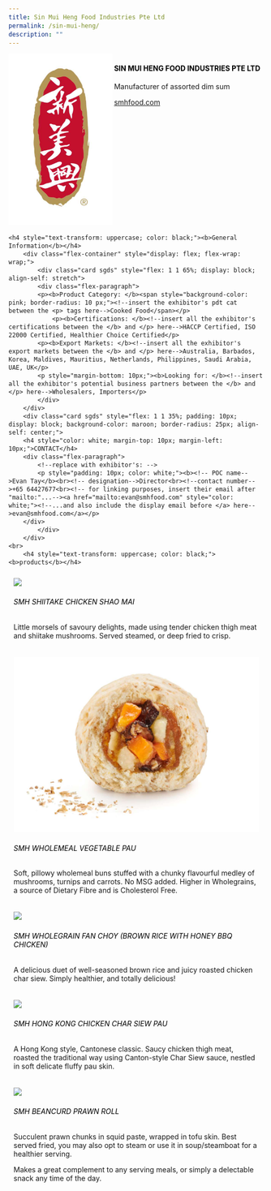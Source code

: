 ```yaml
---
title: Sin Mui Heng Food Industries Pte Ltd
permalink: /sin-mui-heng/
description: ""
---
```

<div class="flex-paragraph">
		<!--hi there! this is a comment and will provide you with instructional guides-->
		<!--insert booth number here!-->
		<p style="text-transform: uppercase"></p></div>
			<div class="flex-container" style="display: flex; flex-wrap: wrap;">
				<!--insert DOWNLOAD link of company logo between the " marks!-->
			<div class="card sgds" style="flex: 1 1 40%; display: block;"><img src="/images/smh.png"></div>
	<div class="card-sgds" style="flex: 1 1 58%; display: block; margin-left: 3px">
		<h4 style="text-transform: uppercase; color: black;"><!--insert the exhibitor's name between the <b> tags here--><b>Sin Mui Heng Food Industries Pte Ltd</b></h4><!--insert the exhibitor's description between the <p> tags here-->
		<p>Manufacturer of assorted dim sum</p>
		<!--insert the exhibitor's website link, making sure there is "https:// www." present please. make sure the entire https link goes in between the " marks-->
		<p><a href="http://smhfood.com/" target="_blank"><!--insert the www website link here (no need for https)-->smhfood.com</a></p>
	</div>
</div>



	<h4 style="text-transform: uppercase; color: black;"><b>General Information</b></h4>
		<div class="flex-container" style="display: flex; flex-wrap: wrap;">
			<div class="card sgds" style="flex: 1 1 65%; display: block; align-self: stretch">
			<div class="flex-paragraph">
			<p><b>Product Category: </b><span style="background-color: pink; border-radius: 10 px;"><!--insert the exhibitor's pdt cat between the <p> tags here-->Cooked Food</span></p> 
				<p><b>Certifications: </b><!--insert all the exhibitor's certifications between the </b> and </p> here-->HACCP Certified, ISO 22000 Certified, Healthier Choice Certified</p>
			<p><b>Export Markets: </b><!--insert all the exhibitor's export markets between the </b> and </p> here-->Australia, Barbados, Korea, Maldives, Mauritius, Netherlands, Philippines, Saudi Arabia, UAE, UK</p>
			<p style="margin-bottom: 10px;"><b>Looking for: </b><!--insert all the exhibitor's potential business partners between the </b> and </p> here-->Wholesalers, Importers</p>
			</div>
		</div>
		<div class="card sgds" style="flex: 1 1 35%; padding: 10px; display: block; background-color: maroon; border-radius: 25px; align-self: center;">
		<h4 style="color: white; margin-top: 10px; margin-left: 10px;">CONTACT</h4>
		<div class="flex-paragraph">
			<!--replace with exhibitor's: -->
			<p style="padding: 10px; color: white;"><b><!-- POC name-->Evan Tay</b><br><!-- designation-->Director<br><!--contact number-->+65 64427677<br><!-- for linking purposes, insert their email after "mailto:"...--><a href="mailto:evan@smhfood.com" style="color: white;"><!--...and also include the display email before </a> here-->evan@smhfood.com</a></p>
		</div>
			</div>
		</div>
	<br>
		<h4 style="text-transform: uppercase; color: black;"><b>products</b></h4>
<div style="display: flex; flex-wrap: wrap;">
  <div class="card sgds" style="flex: 1 1 47%; margin: 10px; display: block;"><!--insert the exhibitor's DOWNLOAD image for product between the " marks here-->
	<div class="flex-image" style="display: block;"><img src="https://drive.google.com/u/0/uc?id=1VmDQ3FYtc4tZ3lHHVVoAo3Gm34FoafMi&amp;export=download"></div>
	<div class="flex-paragraph">
		<h6 style="text-transform: uppercase; color: black;"><!--insert product name before </h6> and product description after <p>-->SMH Shiitake Chicken Shao Mai</h6>
		<p>Little morsels of savoury delights, made using tender chicken thigh meat and shiitake mushrooms. Served steamed, or deep fried to crisp.</p></div>
	</div>
		<div class="card sgds" style="flex: 1 1 47%; margin: 10px; display: block;">
		<div class="flex-image" style="display: block;"><img src="/images/smh-veggie.png"></div>
	<div class="flex-paragraph">
		<h6 style="text-transform: uppercase; color: black;">SMH Wholemeal Vegetable Pau</h6>
		<p>Soft, pillowy wholemeal buns stuffed with a chunky flavourful medley of mushrooms, turnips and carrots. No MSG added. 
Higher in Wholegrains, a source of Dietary Fibre and is Cholesterol Free.&nbsp;</p></div>
	</div>
		<div class="card sgds" style="flex: 1 1 47%; margin: 10px; display: block;">
		<div class="flex-image" style="display: block;"><img src="https://drive.google.com/u/0/uc?id=1OdL1NeuM4YTofxJC-NDL-OZc1UHbdlfT&amp;export=download"></div>
	<div class="flex-paragraph">
		<h6 style="text-transform: uppercase; color: black;">SMH Wholegrain Fan Choy (Brown Rice with Honey BBQ Chicken)</h6>
		<p>A delicious duet of well-seasoned brown rice and juicy roasted chicken char siew.
Simply healthier, and totally delicious!</p></div>
		</div>
		<div class="card sgds" style="flex: 1 1 47%; margin: 10px; display: block;">
		<div class="flex-image" style="display: block;"><img src="https://drive.google.com/u/0/uc?id=1sET-D0qdvXGNAaq_vcfCZEryLpjRmswq&amp;export=download"></div>
	<div class="flex-paragraph">
		<h6 style="text-transform: uppercase; color: black;">SMH Hong Kong Chicken Char Siew Pau</h6>
		<p>A Hong Kong style, Cantonese classic. Saucy chicken thigh meat, roasted the traditional way using Canton-style Char Siew sauce, nestled in soft delicate fluffy pau skin.</p></div>
	</div>
		<div class="card sgds" style="flex: 1 1 47%; margin: 10px; display: block;">
		<div class="flex-image" style="display: block;"><img src="https://drive.google.com/u/0/uc?id=1A_Wc_nO61AGMCJZ6kEdWzTNo3U-Ji2Ul&amp;export=download"></div>
	<div class="flex-paragraph">
		<h6 style="text-transform: uppercase; color: black;">SMH Beancurd Prawn Roll</h6>
		<p>Succulent prawn chunks in squid paste, wrapped in tofu skin. Best served fried, you may also opt to steam or use it in soup/steamboat for a healthier serving. 
			
Makes a great complement to any serving meals, or simply a delectable snack any time of the day.</p></div>
	</div>
	<!--don't delete these 2 tags. double check how the layout looks on the right too and lemme know if there are any problems! thank u so much for ur hardwork!-->
	</div>